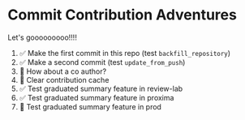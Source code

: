 # Commit Contribution Adventures

Let's gooooooooo!!!!

1. ✅ Make the first commit in this repo (test `backfill_repository`)
2. ✅ Make a second commit (test `update_from_push`)
3. 🔲 How about a co author?
4. 🔲 Clear contribution cache
5. ✅ Test graduated summary feature in review-lab
6. ✅ Test graduated summary feature in proxima
7. 🔲 Test graduated summary feature in prod
